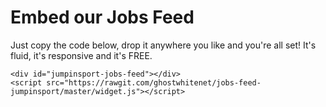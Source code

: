 # Embed our Jobs Feed

Just copy the code below, drop it anywhere you like and you're all set! It's fluid, it's responsive and it's FREE.

~~~~
<div id="jumpinsport-jobs-feed"></div>
<script src="https://rawgit.com/ghostwhitenet/jobs-feed-jumpinsport/master/widget.js"></script>
~~~~
